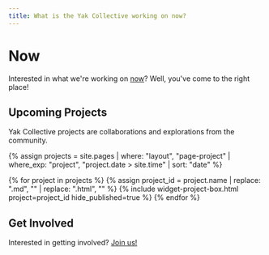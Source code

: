 ```yaml
---
title: What is the Yak Collective working on now?
---
```

# Now

Interested in what we're working on [now](https://nownownow.com/about)? Well, you've come to the right place!

## Upcoming Projects

Yak Collective projects are collaborations and explorations from the community.

{% assign projects = site.pages | where: "layout", "page-project"
                                | where_exp: "project", "project.date > site.time"
                                | sort: "date" %}

{% for project in projects %}
    {% assign project_id = project.name | replace: ".md", "" | replace: ".html", "" %}
    {% include widget-project-box.html project=project_id hide_published=true %}
{% endfor %}

## Get Involved

Interested in getting involved? [Join us!](/join/)
